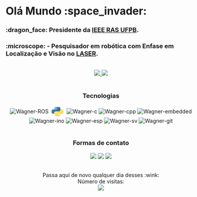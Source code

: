 <h1>Olá Mundo :space_invader:</h1>

<h3>:dragon_face: Presidente da <a href="https://github.com/RAS-UFPB">IEEE RAS UFPB</a>.</h3>
<h3>:microscope: - Pesquisador em robótica com Enfase em Localização e Visão no <a href="https://github.com/LASER-Robotics">LASER</a>.</h3>

<br>

<div align="center" style="display: inline_block">
  <a href="https://github.com/wagnerdgarcia">
  <img height="200" src="https://github-readme-stats.vercel.app/api?username=wagnerdgarcia&show_icons=true&theme=dark&include_all_commits=true&count_private=true"/>
  <img height="200" src="https://github-readme-stats.vercel.app/api/top-langs/?username=wagnerdgarcia&layout=compact&langs_count=7&theme=dark"/></a>
</div>

<div align="center" style="display: inline_block"><br>
    <h3>Tecnologias</h3>
    <img align="center" alt="Wagner-ROS" height="30" width="40" src="https://upload.wikimedia.org/wikipedia/commons/b/bb/Ros_logo.svg" />
    <img align="center" alt="Wagner-py" height="30" width="40" src="https://raw.githubusercontent.com/devicons/devicon/master/icons/python/python-original.svg"/>
    <img align="center" alt="Wagner-c" height="30" width="40" src="https://cdn.jsdelivr.net/gh/devicons/devicon/icons/c/c-original.svg"/>
    <img align="center" alt="Wagner-cpp" height="30" width="40" src="https://cdn.jsdelivr.net/gh/devicons/devicon/icons/cplusplus/cplusplus-original.svg"/>
    <img align="center" alt="Wagner-embedded" height="30" width="40" src="https://cdn.jsdelivr.net/gh/devicons/devicon/icons/embeddedc/embeddedc-original.svg" />
    <img align="center" alt="Wagner-ino" height="30" width="40" src="https://cdn.jsdelivr.net/gh/devicons/devicon/icons/arduino/arduino-original.svg"/>
    <img align="center" alt="Wagner-esp" height="30" width="40" src="https://www.svgrepo.com/show/349355/espressif.svg"/>
    <img align="center" alt="Wagner-sv" height="30" width="40" src="https://cdn.icon-icons.com/icons2/2148/PNG/512/systemverilog_icon_131957.png" />
    <img align="center" alt="Wagner-git" height="30" width="40" src="https://cdn.jsdelivr.net/gh/devicons/devicon/icons/git/git-plain.svg" />
</div>
<div align="center" style="display: inline_block"><br>
<h3>Formas de contato</h3>
<div>
  <a href = "mailto:wagnerdantas854@gmail.com"><img width="85" src="https://img.shields.io/badge/Gmail-D14836?style=for-the-badge&logo=gmail&logoColor=white" target="_blank"></a>
  <a href = "https://www.instagram.com/wagnerdgarcia/"><img width="120" src="https://img.shields.io/badge/-Instagram-%23E4405F?style=for-the-badge&logo=instagram&logoColor=white" target="_blank"></a>
  <a href="https://www.linkedin.com/in/wagnerdgarcia/" target="_blank"><img width="108" src="https://img.shields.io/badge/-LinkedIn-%230077B5?style=for-the-badge&logo=linkedin&logoColor=white" target="_blank"></a>
</div>
</div>

<p align="center"><br> 
    Passa aqui de novo qualquer dia desses :wink:<br>
    Número de visitas:<br>
    <img src="https://profile-counter.glitch.me/wagnerdgarcia/count.svg" />
  </p>